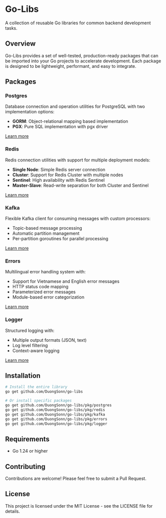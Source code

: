 # Go-Libs

A collection of reusable Go libraries for common backend development tasks.

## Overview

Go-Libs provides a set of well-tested, production-ready packages that can be imported into your Go projects to accelerate development. Each package is designed to be lightweight, performant, and easy to integrate.

## Packages

### Postgres

Database connection and operation utilities for PostgreSQL with two implementation options:

-   **GORM**: Object-relational mapping based implementation
-   **PGX**: Pure SQL implementation with pgx driver

[Learn more](pkg/postgres/README.md)

### Redis

Redis connection utilities with support for multiple deployment models:

-   **Single Node**: Simple Redis server connection
-   **Cluster**: Support for Redis Cluster with multiple nodes
-   **Sentinel**: High availability with Redis Sentinel
-   **Master-Slave**: Read-write separation for both Cluster and Sentinel

[Learn more](pkg/redis/README.md)

### Kafka

Flexible Kafka client for consuming messages with custom processors:

-   Topic-based message processing
-   Automatic partition management
-   Per-partition goroutines for parallel processing

[Learn more](pkg/kafka/README.md)

### Errors

Multilingual error handling system with:

-   Support for Vietnamese and English error messages
-   HTTP status code mapping
-   Parameterized error messages
-   Module-based error categorization

[Learn more](pkg/errors/README.md)

### Logger

Structured logging with:

-   Multiple output formats (JSON, text)
-   Log level filtering
-   Context-aware logging

[Learn more](pkg/logger/README.md)

## Installation

```bash
# Install the entire library
go get github.com/DuongSonn/go-libs

# Or install specific packages
go get github.com/DuongSonn/go-libs/pkg/postgres
go get github.com/DuongSonn/go-libs/pkg/redis
go get github.com/DuongSonn/go-libs/pkg/kafka
go get github.com/DuongSonn/go-libs/pkg/errors
go get github.com/DuongSonn/go-libs/pkg/logger
```

## Requirements

-   Go 1.24 or higher

## Contributing

Contributions are welcome! Please feel free to submit a Pull Request.

## License

This project is licensed under the MIT License - see the LICENSE file for details.
